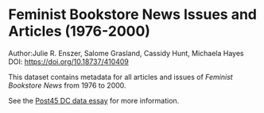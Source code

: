# Feminist Bookstore News Issues and Articles (1976-2000)

Author:Julie R. Enszer, Salome Grasland, Cassidy Hunt, Michaela Hayes
DOI: https://doi.org/10.18737/410409

This dataset contains metadata for all articles and issues of _*Feminist Bookstore News*_ from 1976 to 2000.

See the [Post45 DC data essay](https://doi.org/10.18737/410409) for more information.
